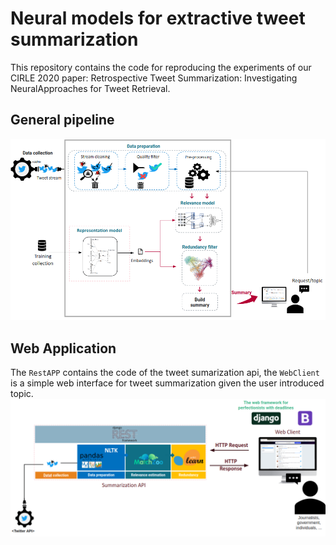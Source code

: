 # Neural models for extractive tweet summarization
This repository contains the code for reproducing the experiments of our CIRLE 2020 paper: Retrospective Tweet Summarization: Investigating NeuralApproaches for Tweet Retrieval.

## General pipeline
![](images/model.png)

## Web Application 
The ```RestAPP``` contains the code of the tweet sumarization api, the ```WebClient``` is a simple web interface for tweet summarization given the user introduced topic.
![](images/web_app.png)

